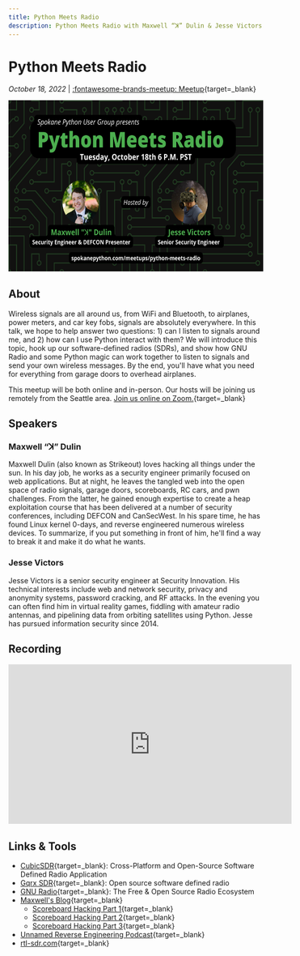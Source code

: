 ```yaml
---
title: Python Meets Radio
description: Python Meets Radio with Maxwell “ꓘ” Dulin & Jesse Victors
---
```


# Python Meets Radio

_October 18, 2022_ | [:fontawesome-brands-meetup: Meetup](https://www.meetup.com/python-spokane/events/288831420/){target=_blank}

<img src="/img/python-meets-radio.png" width="600" height="337.5">

## About

Wireless signals are all around us, from WiFi and Bluetooth, to airplanes, power meters, and car key fobs, signals are absolutely everywhere. In this talk, we hope to help answer two questions: 1) can I listen to signals around me, and 2) how can I use Python interact with them? We will introduce this topic, hook up our software-defined radios (SDRs), and show how GNU Radio and some Python magic can work together to listen to signals and send your own wireless messages. By the end, you'll have what you need for everything from garage doors to overhead airplanes.

This meetup will be both online and in-person. Our hosts will be joining us remotely from the Seattle area. [Join us online on Zoom.](https://us05web.zoom.us/j/88208169333?pwd=emU0VUw5Tkg4S1lRRHR3LzAxNDl1dz09){target=_blank}

## Speakers

### Maxwell “ꓘ” Dulin 

Maxwell Dulin (also known as Strikeout) loves hacking all things under the sun. In his day job, he works as a security engineer primarily focused on web applications. But at night, he leaves the tangled web into the open space of radio signals, garage doors, scoreboards, RC cars, and pwn challenges. From the latter, he gained enough expertise to create a heap exploitation course that has been delivered at a number of security conferences, including DEFCON and CanSecWest. In his spare time, he has found Linux kernel 0-days, and reverse engineered numerous wireless devices. To summarize, if you put something in front of him, he'll find a way to break it and make it do what he wants.

### Jesse Victors

Jesse Victors is a senior security engineer at Security Innovation. His technical interests include web and network security, privacy and anonymity systems, password cracking, and RF attacks. In the evening you can often find him in virtual reality games, fiddling with amateur radio antennas, and pipelining data from orbiting satellites using Python. Jesse has pursued information security since 2014.

## Recording

<iframe width="560" height="315" src="https://www.youtube-nocookie.com/embed/Cyc9fid0eac" title="YouTube video player" frameborder="0" allow="accelerometer; autoplay; clipboard-write; encrypted-media; gyroscope; picture-in-picture" allowfullscreen></iframe>

## Links & Tools

- [CubicSDR](https://cubicsdr.com/){target=_blank}: Cross-Platform and Open-Source Software Defined Radio Application
- [Gqrx SDR](https://gqrx.dk/){target=_blank}: Open source software defined radio
- [GNU Radio](https://www.gnuradio.org/){target=_blank}: The Free &amp; Open Source Radio Ecosystem
- [Maxwell's Blog](https://maxwelldulin.com/Blog){target=_blank}
    - [Scoreboard Hacking Part 1](https://maxwelldulin.com/BlogPost/Scoreboard-Hacking-Signal-Analysis-Part-1){target=_blank}
    - [Scoreboard Hacking Part 2](https://maxwelldulin.com/BlogPost/Scoreboard-Hacking-Part-2){target=_blank}
    - [Scoreboard Hacking Part 3](https://maxwelldulin.com/BlogPost/Scoreboard-Hacking-Part-3){target=_blank}
- [Unnamed Reverse Engineering Podcast](https://unnamedre.com/){target=_blank}
- [rtl-sdr.com](https://www.rtl-sdr.com/){target=_blank}
